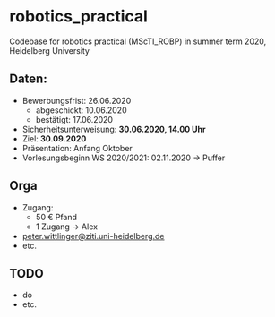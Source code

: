 # robotics_practical
Codebase for robotics practical (MScTI_ROBP) in summer term 2020, Heidelberg University

## Daten:
* Bewerbungsfrist: 26.06.2020
  * abgeschickt: 10.06.2020
  * bestätigt: 17.06.2020
* Sicherheitsunterweisung: **30.06.2020, 14.00 Uhr**
* Ziel: **30.09.2020**
* Präsentation: Anfang Oktober
* Vorlesungsbeginn WS 2020/2021: 02.11.2020 &rarr; Puffer

## Orga
* Zugang:
  * 50 € Pfand
  * 1 Zugang &rarr; Alex
* peter.wittlinger@ziti.uni-heidelberg.de
* etc.

## TODO
* do
* etc.
